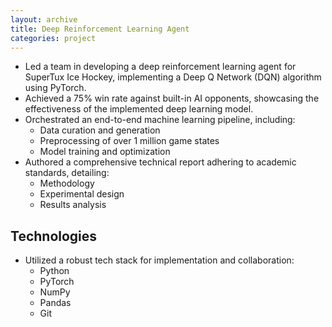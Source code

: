```yaml
---
layout: archive
title: Deep Reinforcement Learning Agent
categories: project
---
```


- Led a team in developing a deep reinforcement learning agent for SuperTux Ice Hockey, implementing a Deep Q Network (DQN) algorithm using PyTorch.
- Achieved a 75% win rate against built-in AI opponents, showcasing the effectiveness of the implemented deep learning model.
- Orchestrated an end-to-end machine learning pipeline, including:
   - Data curation and generation
   - Preprocessing of over 1 million game states
   - Model training and optimization
- Authored a comprehensive technical report adhering to academic standards, detailing:
   - Methodology
   - Experimental design
   - Results analysis


## Technologies

- Utilized a robust tech stack for implementation and collaboration:
   - Python
   - PyTorch
   - NumPy
   - Pandas
   - Git
